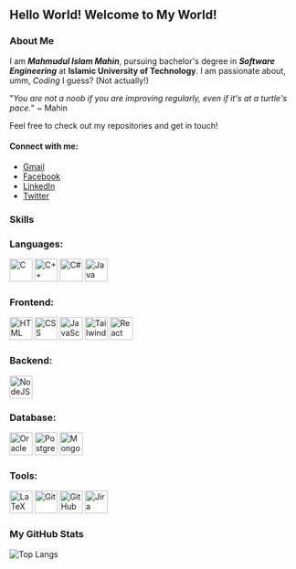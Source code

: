 ## Hello World! Welcome to My World!

### About Me

I am ***Mahmudul Islam Mahin***, pursuing bachelor's degree in ***Software Engineering*** at **Islamic University of Technology**. I am passionate about, umm, *Coding* I guess? (Not actually!)

"*You are not a noob if you are improving regularly, even if it's at a turtle's pace.*" ~ Mahin

Feel free to check out my repositories and get in touch!

#### Connect with me:
- [Gmail](mailto:mahmudulislammahin07@gmail.com)
- [Facebook](https://www.facebook.com/mahmudul.islam.948494?mibextid=ZbWKwL)
- [LinkedIn](https://www.linkedin.com/in/mahmudul-islam-mahin/)
- [Twitter](https://x.com/M_I_Mahin)



### Skills

### Languages:
<p>
  <img src="https://cdn.jsdelivr.net/gh/devicons/devicon/icons/c/c-original.svg" alt="C" width="40" height="40"/>
  <img src="https://cdn.jsdelivr.net/gh/devicons/devicon/icons/cplusplus/cplusplus-original.svg" alt="C++" width="40" height="40"/>
  <img src="https://cdn.jsdelivr.net/gh/devicons/devicon/icons/csharp/csharp-original.svg" alt="C#" width="40" height="40"/>
  <img src="https://cdn.jsdelivr.net/gh/devicons/devicon/icons/java/java-original.svg" alt="Java" width="40" height="40"/>

</p>

### Frontend:
<p>
  <img src="https://cdn.jsdelivr.net/gh/devicons/devicon/icons/html5/html5-original.svg" alt="HTML" width="40" height="40"/>
  <img src="https://cdn.jsdelivr.net/gh/devicons/devicon/icons/css3/css3-original.svg" alt="CSS" width="40" height="40"/>
  <img src="https://cdn.jsdelivr.net/gh/devicons/devicon/icons/javascript/javascript-original.svg" alt="JavaScript" width="40" height="40"/>
  <img src="https://avatars.githubusercontent.com/u/67109815?s=200&v=4" alt="Tailwind CSS" width="40" height="40"/>
  <img src="https://cdn.jsdelivr.net/gh/devicons/devicon/icons/react/react-original.svg" alt="React JS" width="40" height="40"/>
</p>

### Backend:
<p>
  <img src="https://cdn.jsdelivr.net/gh/devicons/devicon/icons/nodejs/nodejs-original.svg" alt="NodeJS" width="40" height="40"/>
</p>

### Database:
<p>
  <img src="https://cdn.jsdelivr.net/gh/devicons/devicon/icons/oracle/oracle-original.svg" alt="Oracle" width="40" height="40"/>
  <img src="https://cdn.jsdelivr.net/gh/devicons/devicon/icons/postgresql/postgresql-original.svg" alt="PostgreSQL" width="40" height="40"/>
  <img src="https://cdn.jsdelivr.net/gh/devicons/devicon/icons/mongodb/mongodb-original.svg" alt="MongoDB" width="40" height="40"/>
</p>

### Tools:
<p>
   <img src="https://cdn.jsdelivr.net/gh/devicons/devicon/icons/latex/latex-original.svg" alt="LaTeX" width="40" height="40"/>
  <img src="https://cdn.jsdelivr.net/gh/devicons/devicon/icons/git/git-original.svg" alt="Git" width="40" height="40"/>
  <img src="https://cdn.jsdelivr.net/gh/devicons/devicon/icons/github/github-original.svg" alt="GitHub" width="40" height="40"/>
  <img src="https://cdn.jsdelivr.net/gh/devicons/devicon/icons/jira/jira-original.svg" alt="Jira" width="40" height="40"/>
</p>

### My GitHub Stats

![Top Langs](https://github-readme-stats.vercel.app/api/top-langs/?username=MI-Mahin&layout=compact&langs_count=20)


